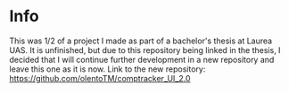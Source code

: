 # Info

This was 1/2 of a project I made as part of a bachelor's thesis at Laurea UAS. It is unfinished, but due to this repository being linked in the thesis, I decided that I will continue further development in a new repository and leave this one as it is now.
Link to the new repository: https://github.com/olentoTM/comptracker_UI_2.0

